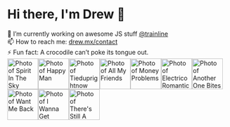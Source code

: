 # Hi there, I'm Drew 👋
🔭 I’m currently working on awesome JS stuff [@trainline](http://trainline.com/)  
📫 How to reach me: [drew.mx/contact](https://drew.mx/contact)  
⚡ Fun fact: A crocodile can’t poke its tongue out.  
<img src="https://i.scdn.co/image/ab67616d000048515c1c4d3d94d0e845bd1ebec1" alt="Photo of Spirit In The Sky" height="70px" /><img src="https://i.scdn.co/image/ab67616d00004851ed7161514b659102e49bb589" alt="Photo of Happy Man" height="70px" /><img src="https://i.scdn.co/image/ab67616d000048515293681f1d72c22430e382e0" alt="Photo of Tieduprightnow" height="70px" /><img src="https://i.scdn.co/image/ab67616d00004851a5a0567b3b8532a1e090734d" alt="Photo of All My Friends" height="70px" /><img src="https://i.scdn.co/image/ab67616d00004851d2b420a7f33f6cfdcfc77b3b" alt="Photo of Money Problems" height="70px" /><img src="https://i.scdn.co/image/ab67616d00004851da0235b62deb6a12490dec79" alt="Photo of Electrico Romantico - feat. Robbie Williams" height="70px" /><img src="https://i.scdn.co/image/ab67616d00004851056e90910cbaf5c5b892aeba" alt="Photo of Another One Bites The Dust - Remastered 2011" height="70px" /><img src="https://i.scdn.co/image/ab67616d000048510c75ad91c9ec6586c8f6c18f" alt="Photo of Want Me Back" height="70px" /><img src="https://i.scdn.co/image/ab67616d00004851aa31c98f0add81591375af01" alt="Photo of I Wanna Get Better" height="70px" /><img src="https://i.scdn.co/image/ab67616d000048510cdb4b03fd27a1301592a5e3" alt="Photo of There's Still A Light In The House" height="70px" />
